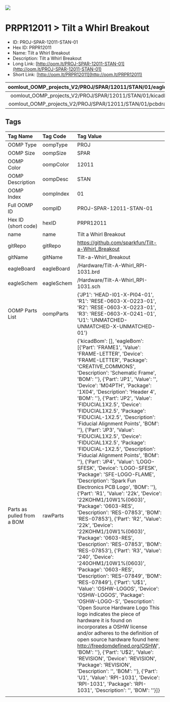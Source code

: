 


  
![][im]
# PRPR12011 > Tilt a Whirl Breakout

- ID: PROJ-SPAR-12011-STAN-01
- Hex ID: PRPR12011
- Name: Tilt a Whirl Breakout
- Description: Tilt a Whirl Breakout
- Long Link: [http://oom.lt/PROJ-SPAR-12011-STAN-01](http://oom.lt/PROJ-SPAR-12011-STAN-01)
- Short Link: [http://oom.lt/PRPR12011](http://oom.lt/PRPR12011)
  

|oomlout_OOMP_projects_V2/PROJ/SPAR/12011/STAN/01/eagleImage.png|oomlout_OOMP_projects_V2/PROJ/SPAR/12011/STAN/01/eagleSchemImage.png|oomlout_OOMP_projects_V2/PROJ/SPAR/12011/STAN/01/kicadPcb3dFront.png|oomlout_OOMP_projects_V2/PROJ/SPAR/12011/STAN/01/kicadPcb3dBack.png|
| :---: | :---: | :---: | :---: |
|oomlout_OOMP_projects_V2/PROJ/SPAR/12011/STAN/01/kicadPcb3d.png|oomlout_OOMP_projects_V2/PROJ/SPAR/12011/STAN/01/bomBack.png|oomlout_OOMP_projects_V2/PROJ/SPAR/12011/STAN/01/bomFront.png|oomlout_OOMP_projects_V2/PROJ/SPAR/12011/STAN/01/pcbdraw.svg|
|oomlout_OOMP_projects_V2/PROJ/SPAR/12011/STAN/01/pcbdrawBack.svg||||

## Tags
  

|Tag Name|Tag Code|Tag Value|
| :--- | :--- | :--- |
|OOMP Type|oompType|PROJ|
|OOMP Size|oompSize|SPAR|
|OOMP Color|oompColor|12011|
|OOMP Description|oompDesc|STAN|
|OOMP Index|oompIndex|01|
|Full OOMP ID|oompID|PROJ-SPAR-12011-STAN-01|
|Hex ID (short code)|hexID|PRPR12011|
|name|name|Tilt a Whirl Breakout|
|gitRepo|gitRepo|https://github.com/sparkfun/Tilt-a-Whirl_Breakout|
|gitName|gitName|Tilt-a-Whirl_Breakout|
|eagleBoard|eagleBoard|/Hardware/Tilt-A-Whirl_RPI-1031.brd|
|eagleSchem|eagleSchem|/Hardware/Tilt-A-Whirl_RPI-1031.sch|
|OOMP Parts List|oompParts|{'JP1': 'HEAD-I01-X-PI04-01', 'R1': 'RESE-0603-X-O223-01', 'R2': 'RESE-0603-X-O223-01', 'R3': 'RESE-0603-X-O241-01', 'U1': 'UNMATCHED-UNMATCHED-X-UNMATCHED-01'}|
|Parts as pulled from a BOM|rawParts|{'kicadBom': [], 'eagleBom': [{'Part': 'FRAME1', 'Value': 'FRAME-LETTER', 'Device': 'FRAME-LETTER', 'Package': 'CREATIVE_COMMONS', 'Description': 'Schematic Frame', 'BOM': ''}, {'Part': 'JP1', 'Value': '', 'Device': 'M04PTH', 'Package': '1X04', 'Description': 'Header 4', 'BOM': ''}, {'Part': 'JP2', 'Value': 'FIDUCIAL1X2.5', 'Device': 'FIDUCIAL1X2.5', 'Package': 'FIDUCIAL-1X2.5', 'Description': 'Fiducial Alignment Points', 'BOM': ''}, {'Part': 'JP3', 'Value': 'FIDUCIAL1X2.5', 'Device': 'FIDUCIAL1X2.5', 'Package': 'FIDUCIAL-1X2.5', 'Description': 'Fiducial Alignment Points', 'BOM': ''}, {'Part': 'JP4', 'Value': 'LOGO-SFESK', 'Device': 'LOGO-SFESK', 'Package': 'SFE-LOGO-FLAME', 'Description': 'Spark Fun Electronics PCB Logo', 'BOM': ''}, {'Part': 'R1', 'Value': '22k', 'Device': '22KOHM1/10W1%(0603)', 'Package': '0603-RES', 'Description': 'RES-07853', 'BOM': 'RES-07853'}, {'Part': 'R2', 'Value': '22k', 'Device': '22KOHM1/10W1%(0603)', 'Package': '0603-RES', 'Description': 'RES-07853', 'BOM': 'RES-07853'}, {'Part': 'R3', 'Value': '240', 'Device': '240OHM1/10W1%(0603)', 'Package': '0603-RES', 'Description': 'RES-07849', 'BOM': 'RES-07849'}, {'Part': 'U$1', 'Value': 'OSHW-LOGOS', 'Device': 'OSHW-LOGOS', 'Package': 'OSHW-LOGO-S', 'Description': 'Open Source Hardware Logo This logo indicates the piece of hardware it is found on incorporates a OSHW license and/or adheres to the definition of open source hardware found here: http://freedomdefined.org/OSHW', 'BOM': ''}, {'Part': 'U$2', 'Value': 'REVISION', 'Device': 'REVISION', 'Package': 'REVISION', 'Description': '', 'BOM': ''}, {'Part': 'U1', 'Value': 'RPI-1031', 'Device': 'RPI-1031', 'Package': 'RPI-1031', 'Description': '', 'BOM': ''}]}|
||||



[im]: PROJ/SPAR/12011/STAN/01/kicadPcb3d_450.png

